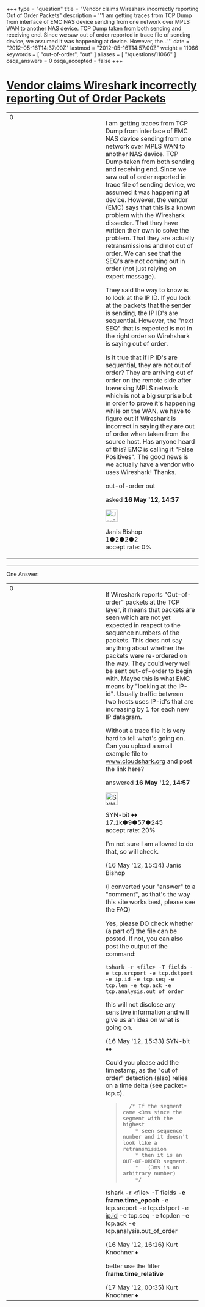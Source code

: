 +++
type = "question"
title = "Vendor claims Wireshark incorrectly reporting Out of Order Packets"
description = '''I am getting traces from TCP Dump from interface of EMC NAS device sending from one network over MPLS WAN to another NAS device. TCP Dump taken from both sending and receiving end. Since we saw out of order reported in trace file of sending device, we assumed it was happening at device. However, the...'''
date = "2012-05-16T14:37:00Z"
lastmod = "2012-05-16T14:57:00Z"
weight = 11066
keywords = [ "out-of-order", "out" ]
aliases = [ "/questions/11066" ]
osqa_answers = 0
osqa_accepted = false
+++

<div class="headNormal">

# [Vendor claims Wireshark incorrectly reporting Out of Order Packets](/questions/11066/vendor-claims-wireshark-incorrectly-reporting-out-of-order-packets)

</div>

<div id="main-body">

<div id="askform">

<table id="question-table" style="width:100%;"><colgroup><col style="width: 50%" /><col style="width: 50%" /></colgroup><tbody><tr class="odd"><td style="width: 30px; vertical-align: top"><div class="vote-buttons"><div id="post-11066-score" class="post-score" title="current number of votes">0</div><div id="favorite-count" class="favorite-count"></div></div></td><td><div id="item-right"><div class="question-body"><p>I am getting traces from TCP Dump from interface of EMC NAS device sending from one network over MPLS WAN to another NAS device. TCP Dump taken from both sending and receiving end. Since we saw out of order reported in trace file of sending device, we assumed it was happening at device. However, the vendor (EMC) says that this is a known problem with the Wireshark dissector. That they have written their own to solve the problem. That they are actually retransmissions and not out of order. We can see that the SEQ's are not coming out in order (not just relying on expert message).</p><p>They said the way to know is to look at the IP ID. If you look at the packets that the sender is sending, the IP ID's are sequential. However, the "next SEQ" that is expected is not in the right order so Wirehshark is saying out of order.</p><p>Is it true that if IP ID's are sequential, they are not out of order? They are arriving out of order on the remote side after traversing MPLS network which is not a big surprise but in order to prove it's happening while on the WAN, we have to figure out if Wireshark is incorrect in saying they are out of order when taken from the source host. Has anyone heard of this? EMC is calling it "False Positives". The good news is we actually have a vendor who uses Wireshark! Thanks.</p></div><div id="question-tags" class="tags-container tags">out-of-order out</div><div id="question-controls" class="post-controls"></div><div class="post-update-info-container"><div class="post-update-info post-update-info-user"><p>asked <strong>16 May '12, 14:37</strong></p><img src="https://secure.gravatar.com/avatar/a1feffebe8015bb53af00f9d97157cda?s=32&amp;d=identicon&amp;r=g" class="gravatar" width="32" height="32" alt="Janis%20Bishop&#39;s gravatar image" /><p>Janis Bishop<br />
<span class="score" title="1 reputation points">1</span><span title="2 badges"><span class="badge1">●</span><span class="badgecount">2</span></span><span title="2 badges"><span class="silver">●</span><span class="badgecount">2</span></span><span title="2 badges"><span class="bronze">●</span><span class="badgecount">2</span></span><br />
<span class="accept_rate" title="Rate of the user&#39;s accepted answers">accept rate:</span> <span title="Janis Bishop has no accepted answers">0%</span></p></div></div><div id="comments-container-11066" class="comments-container"></div><div id="comment-tools-11066" class="comment-tools"></div><div class="clear"></div><div id="comment-11066-form-container" class="comment-form-container"></div><div class="clear"></div></div></td></tr></tbody></table>

------------------------------------------------------------------------

<div class="tabBar">

<span id="sort-top"></span>

<div class="headQuestions">

One Answer:

</div>

</div>

<span id="11068"></span>

<div id="answer-container-11068" class="answer">

<table style="width:100%;"><colgroup><col style="width: 50%" /><col style="width: 50%" /></colgroup><tbody><tr class="odd"><td style="width: 30px; vertical-align: top"><div class="vote-buttons"><div id="post-11068-score" class="post-score" title="current number of votes">0</div></div></td><td><div class="item-right"><div class="answer-body"><p>If Wireshark reports "Out-of-order" packets at the TCP layer, it means that packets are seen which are not yet expected in respect to the sequence numbers of the packets. This does not say anything about whether the packets were re-ordered on the way. They could very well be sent out-of-order to begin with. Maybe this is what EMC means by "looking at the IP-id". Usually traffic between two hosts uses IP-id's that are increasing by 1 for each new IP datagram.</p><p>Without a trace file it is very hard to tell what's going on. Can you upload a small example file to <a href="http://www.cloudshark.org"></a><a href="http://www.cloudshark.org">www.cloudshark.org</a> and post the link here?</p></div><div class="answer-controls post-controls"></div><div class="post-update-info-container"><div class="post-update-info post-update-info-user"><p>answered <strong>16 May '12, 14:57</strong></p><img src="https://secure.gravatar.com/avatar/7901a94d8fdd1f9f47cda9a32fcfa177?s=32&amp;d=identicon&amp;r=g" class="gravatar" width="32" height="32" alt="SYN-bit&#39;s gravatar image" /><p>SYN-bit ♦♦<br />
<span class="score" title="17094 reputation points"><span>17.1k</span></span><span title="9 badges"><span class="badge1">●</span><span class="badgecount">9</span></span><span title="57 badges"><span class="silver">●</span><span class="badgecount">57</span></span><span title="245 badges"><span class="bronze">●</span><span class="badgecount">245</span></span><br />
<span class="accept_rate" title="Rate of the user&#39;s accepted answers">accept rate:</span> <span title="SYN-bit has 174 accepted answers">20%</span></p></div></div><div id="comments-container-11068" class="comments-container"><span id="11070"></span><div id="comment-11070" class="comment"><div id="post-11070-score" class="comment-score"></div><div class="comment-text"><p>I'm not sure I am allowed to do that, so will check.</p></div><div id="comment-11070-info" class="comment-info"><span class="comment-age">(16 May '12, 15:14)</span> Janis Bishop</div></div><span id="11071"></span><div id="comment-11071" class="comment"><div id="post-11071-score" class="comment-score"></div><div class="comment-text"><p>(I converted your "answer" to a "comment", as that's the way this site works best, please see the FAQ)</p><p>Yes, please DO check whether (a part of) the file can be posted. If not, you can also post the output of the command:</p><pre><code>tshark -r &lt;file&gt; -T fields -e tcp.srcport -e tcp.dstport -e ip.id -e tcp.seq -e tcp.len -e tcp.ack -e tcp.analysis.out_of_order</code></pre><p>this will not disclose any sensitive information and will give us an idea on what is going on.</p></div><div id="comment-11071-info" class="comment-info"><span class="comment-age">(16 May '12, 15:33)</span> SYN-bit ♦♦</div></div><span id="11074"></span><div id="comment-11074" class="comment"><div id="post-11074-score" class="comment-score"></div><div class="comment-text"><p>Could you please add the timestamp, as the "out of order" detection (also) relies on a time delta (see packet-tcp.c).</p><blockquote><pre><code>  /* If the segment came &lt;3ms since the segment with the highest
    * seen sequence number and it doesn&#39;t look like a retransmission
    * then it is an OUT-OF-ORDER segment.
    *   (3ms is an arbitrary number)
    */</code></pre></blockquote><p>tshark -r &lt;file&gt; -T fields <strong>-e frame.time_epoch</strong> -e tcp.srcport -e tcp.dstport -e <a href="http://ip.id">ip.id</a> -e tcp.seq -e tcp.len -e tcp.ack -e tcp.analysis.out_of_order</p></div><div id="comment-11074-info" class="comment-info"><span class="comment-age">(16 May '12, 16:16)</span> Kurt Knochner ♦</div></div><span id="11084"></span><div id="comment-11084" class="comment"><div id="post-11084-score" class="comment-score"></div><div class="comment-text"><p>better use the filter <strong>frame.time_relative</strong></p></div><div id="comment-11084-info" class="comment-info"><span class="comment-age">(17 May '12, 00:35)</span> Kurt Knochner ♦</div></div></div><div id="comment-tools-11068" class="comment-tools"></div><div class="clear"></div><div id="comment-11068-form-container" class="comment-form-container"></div><div class="clear"></div></div></td></tr></tbody></table>

</div>

<div class="paginator-container-left">

</div>

</div>

</div>

